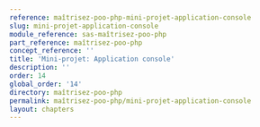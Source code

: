 ```yaml
---
reference: maîtrisez-poo-php-mini-projet-application-console
slug: mini-projet-application-console
module_reference: sas-maîtrisez-poo-php
part_reference: maîtrisez-poo-php
concept_reference: ''
title: 'Mini-projet: Application console'
description: ''
order: 14
global_order: '14'
directory: maîtrisez-poo-php
permalink: maîtrisez-poo-php/mini-projet-application-console
layout: chapters
---
```

